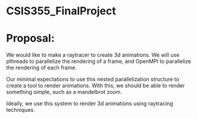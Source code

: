 # CSIS355_FinalProject

# Proposal:
We would like to make a raytracer to create 3d animations. We will use pthreads to parallelize the rendering of a frame, and OpenMPI to parallelize the rendering of each frame.

Our minimal expectations to use this nested parallelization structure to create a tool to render animations. With this, we should be able to render something simple, such as a mandelbrot zoom.

Ideally, we use this system to render 3d animations using raytracing techniques.
